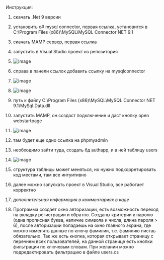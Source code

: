 Инструкция:
1. скачать .Net 9 версии

2. установить c# mysql connector, первая ссылка, установится в C:\Program Files (x86)\MySQL\MySQL Connector NET 9.1

3. скачать MAMP сервер, первая ссылка

4. запустить в Visual Studio проект из репозитория

5. ![image](https://github.com/user-attachments/assets/0017d062-c4f1-4612-8b6b-7d55067f8070)


6. справа в панели ссылок добавить ссылку на mysqlconnector

7. ![image](https://github.com/user-attachments/assets/7bde2a70-50e0-48a8-9abe-b89105b2caac)

8. ![image](https://github.com/user-attachments/assets/09d47239-e0e9-4594-bad1-9b59cdfefa4f)

9. путь к файлу C:\Program Files (x86)\MySQL\MySQL Connector NET 9.1\MySql.Data.dll

10. запустить MAMP, он создаст подключение и даст кнопку open webstartpage

11. ![image](https://github.com/user-attachments/assets/8d271942-d7b0-418b-a9c5-34a1548b2427)

12. там будет еще одно ссылка на phpmyadmin

13. необходимо зайти туда, создать бд authapp, и в ней таблицу users

14. ![image](https://github.com/user-attachments/assets/8827c40a-913a-42ab-b0b9-3f0d443f7f55)

15. структура таблицы может меняться, но нужно подкорретировать код местами, там все интуитивно

16. далее можно запускать проект в Visual Studio, все работает корректно

17. *дополнительная информация в комментариях в коде*

18. Программа создает окно авторизации, есть возможность переход на вкладку регистрации и обратно. Созданы критерии к паролю (одна прописная буква, наличие символа и числа, длина пароля > 6), после авторизации попадаешь на окно главного экрана, где можно изменять данные по ключу фамилии, т.е. фамилию пистаь обязательно. Так же есть кнопка, которая открывает страницу с перечнем всех пользователей, на данной странице есть кнопки фильтрации по ключевым словам. При желании можно подредактировать фильтрацию в файле users.cs



